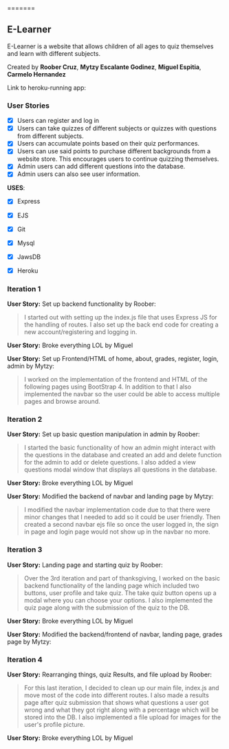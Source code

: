 =======
## E-Learner

E-Learner is a website that allows children of all ages to quiz themselves and learn with different subjects.

Created by **Roober Cruz**, **Mytzy Escalante Godinez**, **Miguel Espitia**, **Carmelo Hernandez**

Link to heroku-running app:

### User Stories

* [x] Users can register and log in
* [x] Users can take quizzes of different subjects or quizzes with questions from different subjects.
* [x] Users can accumulate points based on their quiz performances.
* [x] Users can use said points to purchase different backgrounds from a website store. This encourages users to continue quizzing themselves.
* [x] Admin users can add different questions into the database.
* [x] Admin users can also see user information.

**USES**:
* [x] Express
* [x] EJS
* [x] Git
* [x] Mysql
* [x] JawsDB
* [x] Heroku


### Iteration 1

**User Story:** Set up backend functionality by Roober:
> I started out with setting up the index.js file that uses Express JS for the handling
> of routes. I also set up the back end code for creating a new account/registering and logging in.

**User Story:** Broke everything LOL by Miguel

**User Story:** Set up Frontend/HTML of home, about, grades, register, login, admin by Mytzy:
> I worked on the implementation of the frontend and HTML of the following pages using BootStrap 4.
> In addition to that I also implemented the navbar so the user could be able to access multiple pages and browse around. 

### Iteration 2

**User Story:** Set up basic question manipulation in admin by Roober:
> I started the basic functionality of how an admin might interact with the questions in the database
> and created an add and delete function for the admin to add or delete questions.
> I also added a view questions modal window that displays all questions in the database.

**User Story:** Broke everything LOL by Miguel

**User Story:** Modified the backend of navbar and landing page by Mytzy:
> I modified the navbar implementation code due to that there were minor changes that I needed to add 
> so it could be user friendly. Then created a second navbar ejs file so once the user logged in, the sign in page and login page
> would not show up in the navbar no more.

### Iteration 3

**User Story:** Landing page and starting quiz by Roober:
> Over the 3rd iteration and part of thanksgiving, I worked on the basic backend functionality
of the landing page which included two buttons, user profile and take quiz. The take quiz button
opens up a modal where you can choose your options. I also implemented the quiz page along with the 
submission of the quiz to the DB. 

**User Story:** Broke everything LOL by Miguel

**User Story:** Modified the backend/frontend of navbar, landing page, grades page by Mytzy:
> 

### Iteration 4

**User Story:** Rearranging things, quiz Results, and file upload by Roober:
> For this last iteration, I decided to clean up our main file, index.js and move most of the
code into different routes. I also made a results page after quiz submission that shows 
what questions a user got wrong and what they got right along with a percentage 
which will be stored into the DB. I also implemented a file upload for images for
the user's profile picture.

**User Story:** Broke everything LOL by Miguel
